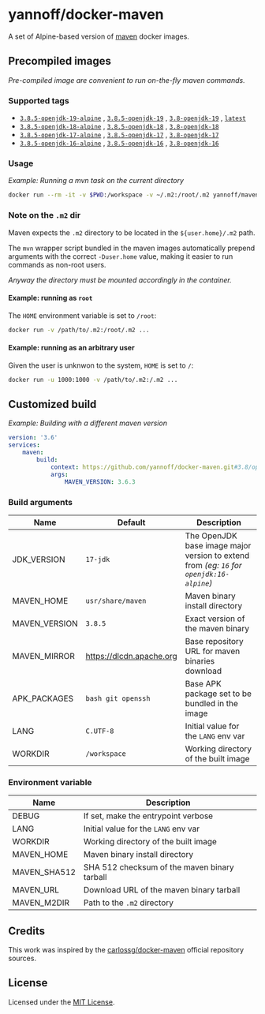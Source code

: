 # yannoff/docker-maven

A set of Alpine-based version of [maven](https://maven.apache.org/) docker images.

## Precompiled images

_Pre-compiled image are convenient to run on-the-fly maven commands._

### Supported tags

- [`3.8.5-openjdk-19-alpine`](https://github.com/yannoff/docker-maven/tree/3.8/openjdk/19/Dockerfile)
, [`3.8.5-openjdk-19`](https://github.com/yannoff/docker-maven/tree/3.8/openjdk/19/Dockerfile)
, [`3.8-openjdk-19`](https://github.com/yannoff/docker-maven/tree/3.8/openjdk/19/Dockerfile)
, [`latest`](https://github.com/yannoff/docker-maven/tree/3.8/openjdk/19/Dockerfile)
- [`3.8.5-openjdk-18-alpine`](https://github.com/yannoff/docker-maven/tree/3.8/openjdk/18/Dockerfile)
, [`3.8.5-openjdk-18`](https://github.com/yannoff/docker-maven/tree/3.8/openjdk/18/Dockerfile)
, [`3.8-openjdk-18`](https://github.com/yannoff/docker-maven/tree/3.8/openjdk/18/Dockerfile)
- [`3.8.5-openjdk-17-alpine`](https://github.com/yannoff/docker-maven/tree/3.8/openjdk/17/Dockerfile)
, [`3.8.5-openjdk-17`](https://github.com/yannoff/docker-maven/tree/3.8/openjdk/17/Dockerfile)
, [`3.8-openjdk-17`](https://github.com/yannoff/docker-maven/tree/3.8/openjdk/17/Dockerfile)
- [`3.8.5-openjdk-16-alpine`](https://github.com/yannoff/docker-maven/tree/3.8/openjdk/16/Dockerfile)
, [`3.8.5-openjdk-16`](https://github.com/yannoff/docker-maven/tree/3.8/openjdk/16/Dockerfile)
, [`3.8-openjdk-16`](https://github.com/yannoff/docker-maven/tree/3.8/openjdk/16/Dockerfile)


### Usage

_Example: Running a mvn task on the current directory_

```bash
docker run --rm -it -v $PWD:/workspace -v ~/.m2:/root/.m2 yannoff/maven:3.8-openjdk-16 mvn deploy
```

### Note on the `.m2` dir

Maven expects the `.m2` directory to be located in the `${user.home}/.m2` path.

The `mvn` wrapper script bundled in the maven images automatically prepend arguments with the correct `-Duser.home` value, making it easier to run commands as non-root users.

_Anyway the directory must be mounted accordingly in the container._

#### Example: running as `root`

The `HOME` environment variable is set to `/root`:

```bash
docker run -v /path/to/.m2:/root/.m2 ...
```

#### Example: running as an arbitrary user

Given the user is unknwon to the system, `HOME` is set to `/`:

```bash
docker run -u 1000:1000 -v /path/to/.m2:/.m2 ...
```

## Customized build

_Example: Building with a different maven version_

```yaml
version: '3.6'
services:
    maven:
        build:
            context: https://github.com/yannoff/docker-maven.git#3.8/openjdk/17:/
            args:
                MAVEN_VERSION: 3.6.3

```

### Build arguments

Name|Default|Description
---|---|---
JDK_VERSION | `17-jdk` | The OpenJDK base image major version to extend from _(eg: `16` for `openjdk:16-alpine`)_
MAVEN_HOME | `usr/share/maven` | Maven binary install directory
MAVEN_VERSION | `3.8.5` |Exact version of the maven binary
MAVEN_MIRROR | https://dlcdn.apache.org | Base repository URL for maven binaries download
APK_PACKAGES |`bash git openssh` | Base APK package set to be bundled in the image
LANG | `C.UTF-8` | Initial value for the `LANG` env var
WORKDIR | `/workspace` | Working directory of the built image

### Environment variable

Name|Description
---|---
DEBUG | If set, make the entrypoint verbose
LANG | Initial value for the `LANG` env var
WORKDIR | Working directory of the built image
MAVEN_HOME | Maven binary install directory
MAVEN_SHA512 | SHA 512 checksum of the maven binary tarball
MAVEN_URL | Download URL of the maven binary tarball
MAVEN_M2DIR | Path to the `.m2` directory

## Credits

This work was inspired by the [carlossg/docker-maven](https://github.com/carlossg/docker-maven) official repository sources.

## License

Licensed under the [MIT License](LICENSE).
